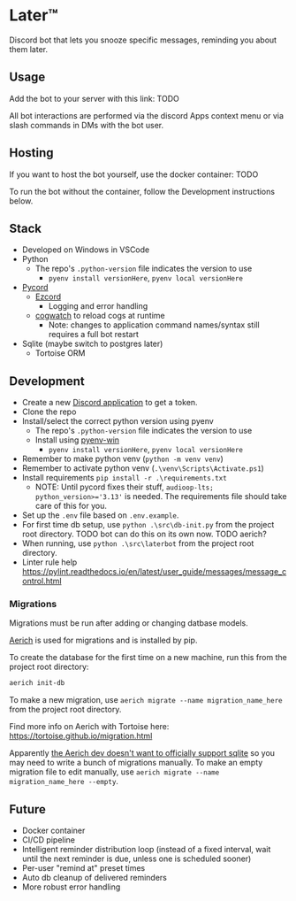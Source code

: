 # Later™

Discord bot that lets you snooze specific messages, reminding you about them later.

## Usage

Add the bot to your server with this link: TODO

All bot interactions are performed via the discord Apps context menu or via slash commands in DMs with the bot user.

## Hosting

If you want to host the bot yourself, use the docker container: TODO

To run the bot without the container, follow the Development instructions below.

## Stack

- Developed on Windows in VSCode
- Python
  - The repo's `.python-version` file indicates the version to use
    - `pyenv install versionHere`, `pyenv local versionHere`
- [Pycord](https://github.com/Pycord-Development/pycord)
  - [Ezcord](https://github.com/tibue99/ezcord)
    - Logging and error handling
  - [cogwatch](https://github.com/robertwayne/cogwatch/) to reload cogs at runtime
    - Note: changes to application command names/syntax still requires a full bot restart
- Sqlite (maybe switch to postgres later)
  - Tortoise ORM

## Development

- Create a new [Discord application](https://discord.com/developers/applications) to get a token.
- Clone the repo
- Install/select the correct python version using pyenv
  - The repo's `.python-version` file indicates the version to use
  - Install using [pyenv-win](https://github.com/pyenv-win/pyenv-win)
    - `pyenv install versionHere`, `pyenv local versionHere`
- Remember to make python venv (`python -m venv venv`)
- Remember to activate python venv (`.\venv\Scripts\Activate.ps1`)
- Install requirements `pip install -r .\requirements.txt`
  - NOTE: Until pycord fixes their stuff, `audioop-lts; python_version>='3.13'` is needed. The requirements file should take care of this for you.
- Set up the `.env` file based on `.env.example`.
- For first time db setup, use `python .\src\db-init.py` from the project root directory. TODO bot can do this on its own now. TODO aerich?
- When running, use `python .\src\laterbot` from the project root directory.
- Linter rule help <https://pylint.readthedocs.io/en/latest/user_guide/messages/message_control.html>

### Migrations

Migrations must be run after adding or changing datbase models.

[Aerich](https://github.com/tortoise/aerich) is used for migrations and is installed by pip.

To create the database for the first time on a new machine, run this from the project root directory:

```sh
aerich init-db
```

To make a new migration, use `aerich migrate --name migration_name_here` from the project root directory.

Find more info on Aerich with Tortoise here: <https://tortoise.github.io/migration.html>

Apparently [the Aerich dev doesn't want to officially support sqlite](https://github.com/tortoise/aerich/issues/40#issuecomment-690819632) so you may need to write a bunch of migrations manually.
To make an empty migration file to edit manually, use `aerich migrate --name migration_name_here --empty`.

## Future

- Docker container
- CI/CD pipeline
- Intelligent reminder distribution loop (instead of a fixed interval, wait until the next reminder is due, unless one is scheduled sooner)
- Per-user "remind at" preset times
- Auto db cleanup of delivered reminders
- More robust error handling
